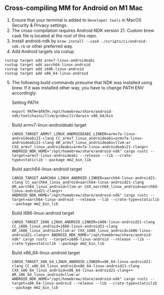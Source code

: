 ## Cross-compiling MM for Android on M1 Mac

1. Ensure that your terminal is added to `Developer tools` in MacOS Security & Privacy settings.
2. The cross-compilation requires Android NDK version 21. Custom brew cask file is located at the root of this repo.
3. Install android-ndk by `brew install --cask ./scripts/ci/android-ndk.rb` or other preferred way.
4. Add Android targets via rustup
```shell
rustup target add armv7-linux-androideabi
rustup target add aarch64-linux-android
rustup target add i686-linux-android
rustup target add x86_64-linux-android
```
5. The following build commands presume that NDK was installed using brew. If it was installed other way, you have to change PATH ENV accordingly. 

   Setting PATH
   ```shell
   export PATH=$PATH:/opt/homebrew/share/android-ndk/toolchains/llvm/prebuilt/darwin-x86_64/bin
   ```
   Build armv7-linux-androideabi target
   ```shell
   CARGO_TARGET_ARMV7_LINUX_ANDROIDEABI_LINKER=armv7a-linux-androideabi21-clang CC_armv7_linux_androideabi=armv7a-linux-androideabi21-clang AR_armv7_linux_androideabi=llvm-ar CXX_armv7_linux_androideabi=armv7a-linux-androideabi21-clang++ ANDROID_NDK_HOME="/opt/homebrew/share/android-ndk" cargo rustc --target=armv7-linux-androideabi --release --lib --crate-type=staticlib --package mm2_bin_lib
   ```
   Build aarch64-linux-android target
   ```shell
   CARGO_TARGET_AARCH64_LINUX_ANDROID_LINKER=aarch64-linux-android21-clang CC_aarch64_linux_android=aarch64-linux-android21-clang AR_aarch64_linux_android=llvm-ar CXX_aarch64_linux_android=aarch64-linux-android21-clang++ ANDROID_NDK_HOME="/opt/homebrew/share/android-ndk" cargo rustc --target=aarch64-linux-android --release --lib --crate-type=staticlib --package mm2_bin_lib
   ```
   Build i686-linux-android target
   ```shell
   CARGO_TARGET_I686_LINUX_ANDROID_LINKER=i686-linux-android21-clang CC_i686_linux_android=i686-linux-android21-clang AR_i686_linux_android=llvm-ar CXX_i686_linux_android=i686-linux-android21-clang++ ANDROID_NDK_HOME="/opt/homebrew/share/android-ndk" cargo rustc --target=i686-linux-android --release --lib --crate-type=staticlib --package mm2_bin_lib
   ```
   Build x86_64-linux-android target
   ```shell
   CARGO_TARGET_X86_64_LINUX_ANDROID_LINKER=x86_64-linux-android21-clang CC_x86_64_linux_android=x86_64-linux-android21-clang CXX_x86_64_linux_android=x86_64-linux-android21-clang++ AR_x86_64_linux_android=llvm-ar ANDROID_NDK_HOME="/opt/homebrew/share/android-ndk" cargo rustc --target=x86_64-linux-android --release --lib --crate-type=staticlib --package mm2_bin_lib
   ```
